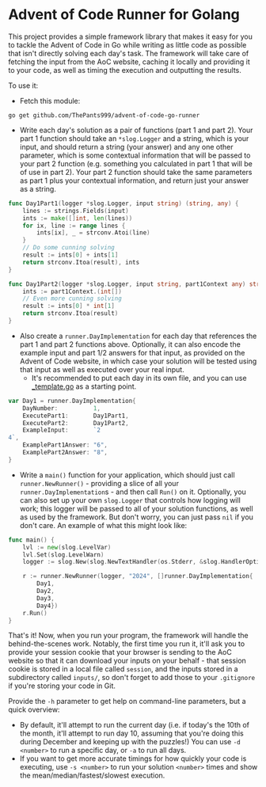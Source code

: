 # Advent of Code Runner for Golang
This project provides a simple framework library that makes it easy for you to tackle the Advent of Code in Go while writing as little code as possible that isn't directly solving each day's task. The framework will take care of fetching the input from the AoC website, caching it locally and providing it to your code, as well as timing the execution and outputting the results.

To use it:
* Fetch this module:

`go get github.com/ThePants999/advent-of-code-go-runner`

* Write each day's solution as a pair of functions (part 1 and part 2). Your part 1 function should take an `*slog.Logger` and a string, which is your input, and should return a string (your answer) and any one other parameter, which is some contextual information that will be passed to your part 2 function (e.g. something you calculated in part 1 that will be of use in part 2). Your part 2 function should take the same parameters as part 1 plus your contextual information, and return just your answer as a string.

```go
func Day1Part1(logger *slog.Logger, input string) (string, any) {
	lines := strings.Fields(input)
	ints := make([]int, len(lines))
	for ix, line := range lines {
		ints[ix], _ = strconv.Atoi(line)
	}
	// Do some cunning solving
	result := ints[0] + ints[1]
	return strconv.Itoa(result), ints
}

func Day1Part2(logger *slog.Logger, input string, part1Context any) string {
	ints := part1Context.(int[])
	// Even more cunning solving
	result := ints[0] * int[1]
	return strconv.Itoa(result)
}
```

* Also create a `runner.DayImplementation` for each day that references the part 1 and part 2 functions above. Optionally, it can also encode the example input and part 1/2 answers for that input, as provided on the Advent of Code website, in which case your solution will be tested using that input as well as executed over your real input.
  * It's recommended to put each day in its own file, and you can use [_template.go](_template.go) as a starting point.

```go
var Day1 = runner.DayImplementation{
	DayNumber:          1,
	ExecutePart1:       Day1Part1,
	ExecutePart2:       Day1Part2,
	ExampleInput:       `2
4`,
	ExamplePart1Answer: "6",
	ExamplePart2Answer: "8",
}
```

* Write a `main()` function for your application, which should just call `runner.NewRunner()` - providing a slice of all your `runner.DayImplementation`s - and then call `Run()` on it. Optionally, you can also set up your own `slog.Logger` that controls how logging will work; this logger will be passed to all of your solution functions, as well as used by the framework. But don't worry, you can just pass `nil` if you don't care. An example of what this might look like:

```go
func main() {
	lvl := new(slog.LevelVar)
	lvl.Set(slog.LevelWarn)
	logger := slog.New(slog.NewTextHandler(os.Stderr, &slog.HandlerOptions{Level: lvl}))

	r := runner.NewRunner(logger, "2024", []runner.DayImplementation{
		Day1,
		Day2,
		Day3,
		Day4})
	r.Run()
}
```

That's it! Now, when you run your program, the framework will handle the behind-the-scenes work. Notably, the first time you run it, it'll ask you to provide your session cookie that your browser is sending to the AoC website so that it can download your inputs on your behalf - that session cookie is stored in a local file called `session`, and the inputs stored in a subdirectory called `inputs/`, so don't forget to add those to your `.gitignore` if you're storing your code in Git.

Provide the `-h` parameter to get help on command-line parameters, but a quick overview:
* By default, it'll attempt to run the current day (i.e. if today's the 10th of the month, it'll attempt to run day 10, assuming that you're doing this during December and keeping up with the puzzles!) You can use `-d <number>` to run a specific day, or `-a` to run all days.
* If you want to get more accurate timings for how quickly your code is executing, use `-s <number>` to run your solution `<number>` times and show the mean/median/fastest/slowest execution.